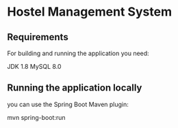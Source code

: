 # Hostel Management System

## Requirements
For building and running the application you need:

JDK 1.8
MySQL 8.0

## Running the application locally

you can use the Spring Boot Maven plugin:
 
 mvn spring-boot:run
